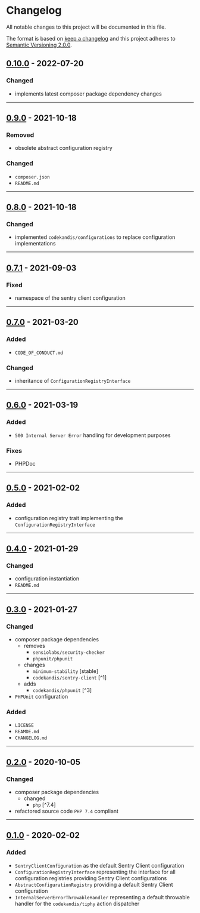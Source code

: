 # Changelog

All notable changes to this project will be documented in this file.

The format is based on [keep a changelog][xtlink-keep-a-changelog]
and this project adheres to [Semantic Versioning 2.0.0][xtlink-semantic-versioning].

## [0.10.0] - 2022-07-20

### Changed

* implements latest composer package dependency changes

[0.10.0]: https://github.com/codekandis/tiphy-sentry-client-integration/compare/0.9.0...0.10.0

---
## [0.9.0] - 2021-10-18

### Removed

* obsolete abstract configuration registry

### Changed

* `composer.json`
* `README.md`

[0.9.0]: https://github.com/codekandis/tiphy-sentry-client-integration/compare/0.8.0...0.9.0

---
## [0.8.0] - 2021-10-18

### Changed

* implemented `codekandis/configurations` to replace configuration implementations

[0.8.0]: https://github.com/codekandis/tiphy-sentry-client-integration/compare/0.7.1...0.8.0

---
## [0.7.1] - 2021-09-03

### Fixed

* namespace of the sentry client configuration

[0.7.1]: https://github.com/codekandis/tiphy-sentry-client-integration/compare/0.7.0...0.7.1

---
## [0.7.0] - 2021-03-20

### Added

* `CODE_OF_CONDUCT.md`

### Changed

* inheritance of `ConfigurationRegistryInterface`

[0.7.0]: https://github.com/codekandis/tiphy-sentry-client-integration/compare/0.6.0...0.7.0

---
## [0.6.0] - 2021-03-19

### Added

* `500 Internal Server Error` handling for development purposes

### Fixes

* PHPDoc

[0.6.0]: https://github.com/codekandis/tiphy-sentry-client-integration/compare/0.5.0...0.6.0

---
## [0.5.0] - 2021-02-02

### Added

* configuration registry trait implementing the `ConfigurationRegistryInterface`

[0.5.0]: https://github.com/codekandis/tiphy-sentry-client-integration/compare/0.4.0...0.5.0

---
## [0.4.0] - 2021-01-29

### Changed

* configuration instantiation
* `README.md`

[0.4.0]: https://github.com/codekandis/tiphy-sentry-client-integration/compare/0.3.0...0.4.0

---
## [0.3.0] - 2021-01-27

### Changed

* composer package dependencies
  * removes
    * `sensiolabs/security-checker`
    * `phpunit/phpunit`
  * changes
    * `minimum-stability` [stable]
    * `codekandis/sentry-client` [^1]
  * adds
    * `codekandis/phpunit` [^3]
* `PHPUnit` configuration

### Added

* `LICENSE`
* `REAMDE.md`
* `CHANGELOG.md`

[0.3.0]: https://github.com/codekandis/tiphy-sentry-client-integration/compare/0.2.0...0.3.0

---
## [0.2.0] - 2020-10-05

### Changed

* composer package dependencies
  * changed
    * `php` [^7.4]
* refactored source code `PHP 7.4` compliant

[0.2.0]: https://github.com/codekandis/tiphy-sentry-client-integration/compare/0.1.0...0.2.0

---
## [0.1.0] - 2020-02-02

### Added

* `SentryClientConfiguration` as the default Sentry Client configuration
* `ConfigurationRegistryInterface` representing the interface for all configuration registries providing Sentry Client configurations
* `AbstractConfigurationRegistry` providing a default Sentry Client configuration
* `InternalServerErrorThrowableHandler` representing a default throwable handler for the `codekandis/tiphy` action dispatcher

[0.1.0]: https://github.com/codekandis/tiphy-sentry-client-integration/tree/0.1.0



[xtlink-keep-a-changelog]: http://keepachangelog.com/en/1.0.0/
[xtlink-semantic-versioning]: http://semver.org/spec/v2.0.0.html
